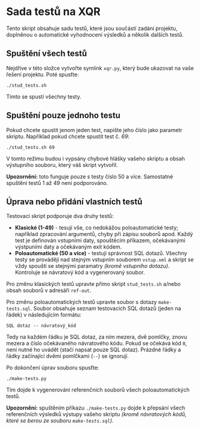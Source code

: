 Sada testů na XQR
=================

Tento skript obsahuje sadu testů, které jsou součástí zadání projektu, doplněnou
o automatické vyhodnocení výsledků a několik dalších testů.

Spuštění všech testů
--------------------

Nejdříve v této složce vytvořte symlink `xqr.py`, který bude ukazovat na vaše
řešení projektu. Poté spusťte:

    ./stud_tests.sh

Tímto se spustí všechny testy.


Spuštění pouze jednoho testu
----------------------------

Pokud chcete spustit jenom jeden test, napište jeho číslo jako parametr skriptu.
Například pokud chcete spustit test č. *69*:

    ./stud_tests.sh 69

V tomto režimu budou i vypsány chybové hlášky vašeho skriptu a obsah výstupního
souboru, který váš skript vytvořil.

**Upozornění:** toto funguje pouze s testy číslo 50 a více. Samostatné spuštění
testů 1 až 49 není podporováno.

Úprava nebo přidání vlastních testů
-----------------------------------

Testovací skript podporuje dva druhy testů:

* **Klasické (1-49)** - tesují vše, co nedokážou poloautomatické testy; například
    zpracování argumentů, chyby při zápisu souborů apod. Každý test je definován
    vstupními daty, spouštěcím příkazem, očekávanými výstpuními daty a očekávaným
    exit kódem.
* **Poloautomatické (50 a více)** - testují správnost SQL dotazů. Všechny testy
    se provádějí nad stejným vstupním souborem `vstup.xml` a skript se vždy spouští
    se stejnými paramatry *(kromě vstupního dotazu)*. Kontroluje se návratový kód
    a vygenerovaný soubor.

Pro změnu klasických testů upravte přímo skript `stud_tests.sh` a/nebo obsah souborů
v adresáři `ref-out`.

Pro změnu poloautomatických testů upravte soubor s dotazy `make-tests.sql`. Soubor
obsahuje seznam testovacích SQL dotazů (jeden na řádek) v následujícím formátu:

    SQL dotaz -- návratový_kód

Tedy na každém řádku je SQL dotaz, za ním mezera, dvě pomlčky, znovu mezera a číslo
očekávaného návratového kódu. Pokud se očekává kód `0`, není nutné ho uvádět
(stačí napsat pouze SQL dotaz). Prázdné řádky a řádky začínající dvěmi pomlčkami
(`--`) se ignorují.

Po dokončení úprav souboru spusťte:

    ./make-tests.py

Tím dojde k vygenerování referenčních souborů všech poloautomatických testů.

**Upozornění:** spuštěním příkazu `./make-tests.py` dojde k přepsání všech
referenčních výsledků výstupy vašeho skriptu *(kromě návratových kódů, které se
berou ze souboru `make-tests.sql`).*


